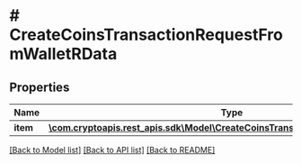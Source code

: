 # # CreateCoinsTransactionRequestFromWalletRData

## Properties

Name | Type | Description | Notes
------------ | ------------- | ------------- | -------------
**item** | [**\com.cryptoapis.rest_apis.sdk\Model\CreateCoinsTransactionRequestFromWalletRI**](CreateCoinsTransactionRequestFromWalletRI.md) |  |

[[Back to Model list]](../../README.md#models) [[Back to API list]](../../README.md#endpoints) [[Back to README]](../../README.md)
